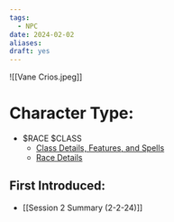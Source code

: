 ```yaml
---
tags:
  - NPC
date: 2024-02-02
aliases: 
draft: yes
---
```

![[Vane Crios.jpeg]]
# Character Type:
- $RACE $CLASS
	- [Class Details, Features, and Spells](https://www.dndbeyond.com/classes/)
	- [Race Details](https://www.dndbeyond.com/races/)
## First Introduced:
 * [[Session 2 Summary (2-2-24)]]